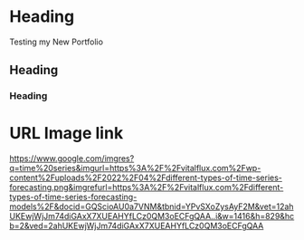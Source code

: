 # Heading
Testing my New Portfolio

## Heading


### Heading

# URL Image link
https://www.google.com/imgres?q=time%20series&imgurl=https%3A%2F%2Fvitalflux.com%2Fwp-content%2Fuploads%2F2022%2F04%2Fdifferent-types-of-time-series-forecasting.png&imgrefurl=https%3A%2F%2Fvitalflux.com%2Fdifferent-types-of-time-series-forecasting-models%2F&docid=GQScioAU0a7VNM&tbnid=YPvSXoZysAyF2M&vet=12ahUKEwjWjJm74diGAxX7XUEAHYfLCz0QM3oECFgQAA..i&w=1416&h=829&hcb=2&ved=2ahUKEwjWjJm74diGAxX7XUEAHYfLCz0QM3oECFgQAA
